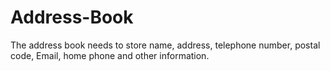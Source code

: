 # Address-Book
The address book needs to store name, address, telephone number, postal code, Email, home phone and other information.
